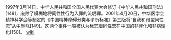 1997年3月14日，中华人民共和国全国人民代表大会修订《中华人民共和国刑法》[148]，废除了模糊地将同性性行为入罪的流氓罪。2001年4月20日，中华医学会精神科学会等制定的《中国精神障碍分类与诊断标准》第三版将“自我和谐型同性恋”从中删除[149]。这两个事件一般被认为标志着同性恋在中国的非罪化和非病理化[150]。  [wiki](https://zh.m.wikipedia.org/zh-hans/%E4%B8%AD%E5%8D%8E%E4%BA%BA%E6%B0%91%E5%85%B1%E5%92%8C%E5%9B%BD%E4%BA%BA%E6%9D%83)